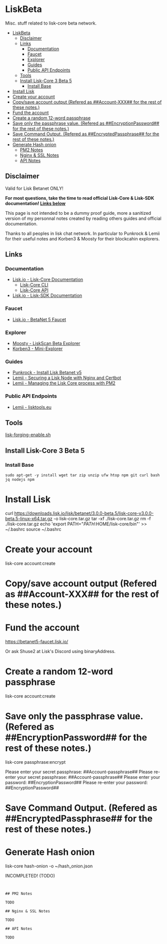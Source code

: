 # LiskBeta
Misc. stuff related to lisk-core beta network.

- [LiskBeta](#liskbeta)
  - [Disclaimer](#disclaimer)
  - [Links](#links)
    - [Documentation](#documentation)
    - [Faucet](#faucet)
    - [Explorer](#explorer)
    - [Guides](#guides)
    - [Public API Endpoints](#public-api-endpoints)
  - [Tools](#tools)
  - [Install Lisk-Core 3 Beta 5](#install-lisk-core-3-beta-5)
    - [Install Base](#install-base)
- [Install Lisk](#install-lisk)
- [Create your account](#create-your-account)
- [Copy/save account output (Refered as ##Account-XXX## for the rest of these notes.)](#copysave-account-output-refered-as-account-xxx-for-the-rest-of-these-notes)
- [Fund the account](#fund-the-account)
- [Create a random 12-word passphrase](#create-a-random-12-word-passphrase)
- [Save only the passphrase value. (Refered as ##EncryptionPassword## for the rest of these notes.)](#save-only-the-passphrase-value-refered-as-encryptionpassword-for-the-rest-of-these-notes)
- [Save Command Output. (Refered as ##EncryptedPassphrase## for the rest of these notes.)](#save-command-output-refered-as-encryptedpassphrase-for-the-rest-of-these-notes)
- [Generate Hash onion](#generate-hash-onion)
  - [PM2 Notes](#pm2-notes)
  - [Nginx & SSL Notes](#nginx--ssl-notes)
  - [API Notes](#api-notes)

## Disclaimer

Valid for Lisk Betanet ONLY!

**For most questions, take the time to read official Lisk-Core & Lisk-SDK documentation! [Links below](#documentation)**

This page is not intended to be a dummy proof guide, more a sanitized version of my personnal notes created by reading others guides and official documentation.

Thanks to all peoples in lisk chat network. In particular to Punkrock & Lemii for their useful notes and Korben3 & Moosty for their blockcahin explorers.

## Links

### Documentation

* [Lisk.io - Lisk-Core Documentation](https://lisk.io/documentation/lisk-core/v3/index.html)
  * [Lisk-Core CLI](https://lisk.io/documentation/lisk-core/v3/reference/cli.html)
  * [Lisk-Core API](https://lisk.io/documentation/lisk-core/v3/reference/api.html)
* [Lisk.io - Lisk-SDK Documentation](https://lisk.io/documentation/lisk-sdk/)

### Faucet

* [Lisk.io - BetaNet 5 Faucet](https://betanet5-faucet.lisk.io/)

### Explorer

* [Moosty - LiskScan Beta Explorer](https://explorer.moosty.com/)
* [Korben3 - Mini-Explorer](http://liskminiexplorer.korben3.com/)

### Guides

* [Punkrock - Install Lisk Betanet v5](https://punkrock.github.io/lisk-betanet-v5-tutorial.html)
* [Lemii - Securing a Lisk Node with Nginx and Certbot](https://github.com/Lemii/guides/blob/master/securing-a-lisk-node-with-nginx-and-certbot.md)
* [Lemii - Managing the Lisk Core process with PM2](https://github.com/Lemii/guides/blob/master/managing-the-lisk-core-process-with-pm2.md)

### Public API Endpoints

* [Lemii - lisktools.eu](https://betanet5-api.lisktools.eu/)

## Tools

[lisk-forging-enable.sh](./Tools/lisk-forging-enable.sh)


## Install Lisk-Core 3 Beta 5


### Install Base

```shell
sudo apt-get -y install wget tar zip unzip ufw htop npm git curl bash jq nodejs npm
```

# Install Lisk

curl https://downloads.lisk.io/lisk/betanet/3.0.0-beta.5/lisk-core-v3.0.0-beta.5-linux-x64.tar.gz -o lisk-core.tar.gz
tar -xf ./lisk-core.tar.gz
rm -f ./lisk-core.tar.gz
echo 'export PATH="$PATH:$HOME/lisk-core/bin"' >> ~/.bashrc
source ~/.bashrc

# Create your account

lisk-core account:create

# Copy/save account output (Refered as ##Account-XXX## for the rest of these notes.)

# Fund the account

https://betanet5-faucet.lisk.io/

Or ask Shuse2 at Lisk's Discord using binaryAddress.

# Create a random 12-word passphrase

lisk-core account:create

# Save only the passphrase value. (Refered as ##EncryptionPassword## for the rest of these notes.)

lisk-core passphrase:encrypt

Please enter your secret passphrase:    ##Account-passphrase##
Please re-enter your secret passphrase: ##Account-passphrase##
Please enter your password:             ##EncryptionPassword## 
Please re-enter your password:          ##EncryptionPassword##

# Save Command Output. (Refered as ##EncryptedPassphrase## for the rest of these notes.)

# Generate Hash onion

lisk-core hash-onion -o ~/hash_onion.json


INCOMPLETED! (TODO)


```


## PM2 Notes

TODO

## Nginx & SSL Notes

TODO

## API Notes

TODO
